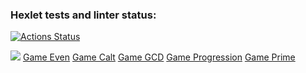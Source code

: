 ### Hexlet tests and linter status:
[![Actions Status](https://github.com/RuddyPanta/java-project-lvl1/workflows/hexlet-check/badge.svg)](https://github.com/RuddyPanta/java-project-lvl1/actions)

<a href="https://codeclimate.com/github/codeclimate/codeclimate/maintainability"><img src="https://api.codeclimate.com/v1/badges/a99a88d28ad37a79dbf6/maintainability" /></a>
<a href="https://github.com/RuddyPanta/java-project-lvl1/acii/even.cast">Game Even</a>
<a href="https://github.com/RuddyPanta/java-project-lvl1/acii/calc.cast">Game Calt</a>
<a href="https://github.com/RuddyPanta/java-project-lvl1/acii/gcd.cast">Game GCD<a/>
<a href="https://github.com/RuddyPanta/java-project-lvl1/acii/progression.cast">Game Progression</a>
<a href="https://github.com/RuddyPanta/java-project-lvl1/acii/prime.cast">Game Prime</a>
